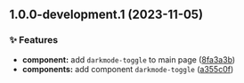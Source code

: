 ## 1.0.0-development.1 (2023-11-05)


### :sparkles: Features

* **component:** add `darkmode-toggle` to main page ([8fa3a3b](https://github.com/Clumsy-Coder/uva-uhunt/commit/8fa3a3bc5c080fe8e79ccf27296947c0d4ad7471))
* **components:** add component `darkmode-toggle` ([a355c0f](https://github.com/Clumsy-Coder/uva-uhunt/commit/a355c0fd3f88e8a7dc97a0a760c3ce54d06ddfb4))

